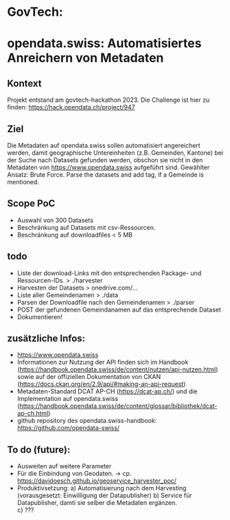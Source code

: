 # GovTech: 

# opendata.swiss: Automatisiertes Anreichern von Metadaten

## Kontext
Projekt entstand am govtech-hackathon 2023. Die Challenge ist hier zu finden: https://hack.opendata.ch/project/947

## Ziel
Die Metadaten auf opendata.swiss sollen automatisiert angereichert werden, damit geographische Untereinheiten (z.B. Gemeinden, Kantone) bei der Suche 
nach Datasets gefunden werden, obschon sie nicht in den Metadaten von https://www.opendata.swiss aufgeführt sind.
Gewählter Ansatz: Brute Force. Parse the datasets and add tag, if a Gemeinde is mentioned.


## Scope PoC
- Auswahl von 300 Datasets
- Beschränkung auf Datasets mit csv-Ressourcen.
- Beschränkung auf downloadfiles < 5 MB


## todo

- Liste der download-Links mit den entsprechenden Package- und Ressourcen-IDs. > ./harvester
- Harvesten der Datasets > onedrive.com/...
- Liste aller Gemeindenamen > ./data
- Parsen der Downloadfile nach den Gemeindenamen > ./parser
- POST der gefundenen Gemeindanamen auf das entsprechende Dataset
- Dokumentieren!


## zusätzliche Infos: 

- https://www.opendata.swiss
- Informationen zur Nutzung der API finden sich im Handbook (https://handbook.opendata.swiss/de/content/nutzen/api-nutzen.html) sowie auf der offiziellen Dokumentation von CKAN (https://docs.ckan.org/en/2.9/api/#making-an-api-request)
- Metadaten-Standard DCAT AP-CH (https://dcat-ap.ch/) und die Implementation auf opendata.swiss (https://handbook.opendata.swiss/de/content/glossar/bibliothek/dcat-ap-ch.html)
- github repository des opendata.swiss-handbook: https://github.com/opendata-swiss/

## To do (future):

- Ausweiten auf weitere Parameter
- Für die Einbindung von Geodaten. -> cp. https://davidoesch.github.io/geoservice_harvester_poc/
- Produktivsetzung: 
  a) Automatisierung nach dem Harvesting (vorausgesetzt: Einwilligung der Datapublisher)
  b) Service für Datapublisher, damti sie selber die Metadaten ergänzen.  
  c) ???
